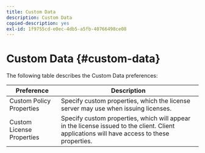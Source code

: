 ```yaml
---
title: Custom Data
description: Custom Data
copied-description: yes
exl-id: 1f9755cd-e0ec-4db5-a5fb-40766498ce08
---
```

# Custom Data {#custom-data}

The following table describes the Custom Data preferences: 

|  Preference  | Description  |
|---|---|
|  Custom Policy Properties  | Specify custom properties, which the license server may use when issuing licenses.  |
|  Custom License Properties  | Specify custom properties, which will appear in the license issued to the client. Client applications will have access to these properties.  |
